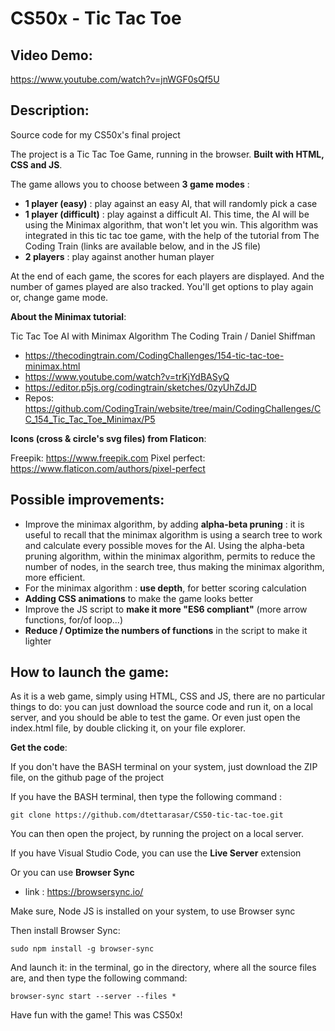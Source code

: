 # CS50x - Tic Tac Toe

## Video Demo:  

https://www.youtube.com/watch?v=jnWGF0sQf5U

## Description:

Source code for my CS50x's final project

The project is a Tic Tac Toe Game, running in the browser. **Built with HTML, CSS and JS**. 

The game allows you to choose between **3 game modes** : 

- **1 player (easy)** : play against an easy AI, that will randomly pick a case
- **1 player (difficult)** : play against a difficult AI. This time, the AI will be using the Minimax algorithm, that won't let you win. This algorithm was integrated in this tic tac toe game, with the help of the tutorial from The Coding Train (links are available below, and in the JS file)
- **2 players** : play against another human player

At the end of each game, the scores for each players are displayed. And the number of games played are also tracked. You'll get options to play again or, change game mode.

**About the Minimax tutorial**:

Tic Tac Toe AI with Minimax Algorithm
The Coding Train / Daniel Shiffman

- https://thecodingtrain.com/CodingChallenges/154-tic-tac-toe-minimax.html
- https://www.youtube.com/watch?v=trKjYdBASyQ
- https://editor.p5js.org/codingtrain/sketches/0zyUhZdJD
- Repos: https://github.com/CodingTrain/website/tree/main/CodingChallenges/CC_154_Tic_Tac_Toe_Minimax/P5

**Icons (cross & circle's svg files) from Flaticon**:

Freepik: https://www.freepik.com
Pixel perfect: https://www.flaticon.com/authors/pixel-perfect

## Possible improvements:

- Improve the minimax algorithm, by adding **alpha-beta pruning** : it is useful to recall that the minimax algorithm is using a search tree to work and calculate every possible moves for the AI. Using the alpha-beta pruning algorithm, within the minimax algorithm, permits to reduce the number of nodes, in the search tree, thus making the minimax algorithm, more efficient.
- For the minimax algorithm : **use depth**, for better scoring calculation
- **Adding CSS animations** to make the game looks better
- Improve the JS script to **make it more "ES6 compliant"** (more arrow functions, for/of loop...)
- **Reduce / Optimize the numbers of functions** in the script to make it lighter

## How to launch the game:

As it is a web game, simply using HTML, CSS and JS, there are no particular things to do: you can just download the source code and run it, on a local server, and you should be able to test the game. Or even just open the index.html file, by double clicking it, on your file explorer.

**Get the code**:

If you don't have the BASH terminal on your system, just download the ZIP file, on the github page of the project

If you have the BASH terminal, then type the following command : 

~~~
git clone https://github.com/dtettarasar/CS50-tic-tac-toe.git
~~~

You can then open the project, by running the project on a local server. 

If you have Visual Studio Code, you can use the **Live Server** extension

Or you can use **Browser Sync**

- link : https://browsersync.io/

Make sure, Node JS is installed on your system, to use Browser sync

Then install Browser Sync: 

~~~
sudo npm install -g browser-sync
~~~

And launch it: in the terminal, go in the directory, where all the source files are, and then type the following command: 

~~~
browser-sync start --server --files *
~~~


Have fun with the game!
This was CS50x!
